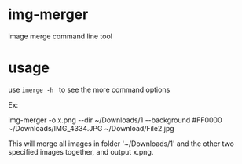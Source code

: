 # img-merger
image merge command line tool

# usage

use `imerge -h ` to see the more command options

Ex:

img-merger -o x.png --dir ~/Downloads/1 --background #FF0000  ~/Downloads/IMG_4334.JPG ~/Download/File2.jpg

This will merge all images in folder '~/Downloads/1' and the other two specified images together, and output x.png.